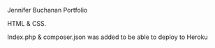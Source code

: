 Jennifer Buchanan Portfolio

HTML & CSS.

Index.php & composer.json was added to be able to deploy to Heroku